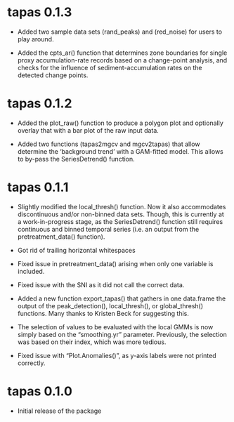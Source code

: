 
# tapas 0.1.3

- Added two sample data sets (rand_peaks) and (red_noise) for users to
  play around.

- Added the cpts_ar() function that determines zone boundaries for
  single proxy accumulation-rate records based on a change-point
  analysis, and checks for the influence of sediment-accumulation rates
  on the detected change points.

# tapas 0.1.2

- Added the plot_raw() function to produce a polygon plot and optionally
  overlay that with a bar plot of the raw input data.

- Added two functions (tapas2mgcv and mgcv2tapas) that allow determine
  the ‘background trend’ with a GAM-fitted model. This allows to by-pass
  the SeriesDetrend() function.

# tapas 0.1.1

- Slightly modified the local_thresh() function. Now it also
  accommodates discontinuous and/or non-binned data sets. Though, this
  is currently at a work-in-progress stage, as the SeriesDetrend()
  function still requires continuous and binned temporal series (i.e. an
  output from the pretreatment_data() function).

- Got rid of trailing horizontal whitespaces

- Fixed issue in pretreatment_data() arising when only one variable is
  included.

- Fixed issue with the SNI as it did not call the correct data.

- Added a new function export_tapas() that gathers in one data.frame the
  output of the peak_detection(), local_thresh(), or global_thresh()
  functions. Many thanks to Kristen Beck for suggesting this.

- The selection of values to be evaluated with the local GMMs is now
  simply based on the “smoothing.yr” parameter. Previously, the
  selection was based on their index, which was more tedious.

- Fixed issue with “Plot.Anomalies()”, as y-axis labels were not printed
  correctly.

# tapas 0.1.0

- Initial release of the package
